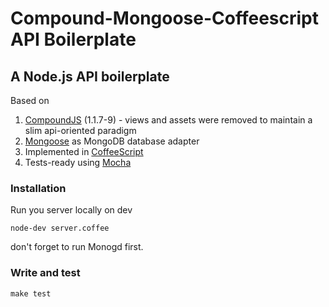 # Compound-Mongoose-Coffeescript API Boilerplate

## A Node.js API boilerplate

Based on
1. [CompoundJS](https://github.com/1602/compound) (1.1.7-9) - views and assets were removed to maintain a slim api-oriented paradigm
2. [Mongoose](http://mongoosejs.com) as MongoDB database adapter
3. Implemented in [CoffeeScript](http://coffeescript.org)
4. Tests-ready using [Mocha](http://visionmedia.github.io/mocha/)

### Installation

Run you server locally on dev

`node-dev server.coffee`

don't forget to run Monogd first.

### Write and test

`make test`
